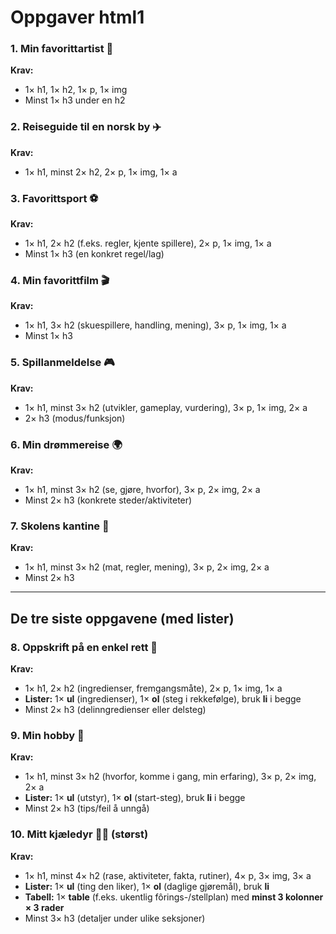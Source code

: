 # Oppgaver html1

### 1. Min favorittartist 🎵

**Krav:**

* 1× h1, 1× h2, 1× p, 1× img
* Minst 1× h3 under en h2

### 2. Reiseguide til en norsk by ✈️

**Krav:**

* 1× h1, minst 2× h2, 2× p, 1× img, 1× a

### 3. Favorittsport ⚽

**Krav:**

* 1× h1, 2× h2 (f.eks. regler, kjente spillere), 2× p, 1× img, 1× a
* Minst 1× h3 (en konkret regel/lag)

### 4. Min favorittfilm 🎬

**Krav:**

* 1× h1, 3× h2 (skuespillere, handling, mening), 3× p, 1× img, 1× a
* Minst 1× h3

### 5. Spillanmeldelse 🎮

**Krav:**

* 1× h1, minst 3× h2 (utvikler, gameplay, vurdering), 3× p, 1× img, 2× a
* 2× h3 (modus/funksjon)

### 6. Min drømmereise 🌍

**Krav:**

* 1× h1, minst 3× h2 (se, gjøre, hvorfor), 3× p, 2× img, 2× a
* Minst 2× h3 (konkrete steder/aktiviteter)

### 7. Skolens kantine 🍔

**Krav:**

* 1× h1, minst 3× h2 (mat, regler, mening), 3× p, 2× img, 2× a
* Minst 2× h3

---

## De tre siste oppgavene (med lister)

### 8. Oppskrift på en enkel rett 🍕

**Krav:**

* 1× h1, 2× h2 (ingredienser, fremgangsmåte), 2× p, 1× img, 1× a
* **Lister:** 1× **ul** (ingredienser), 1× **ol** (steg i rekkefølge), bruk **li** i begge
* Minst 2× h3 (delinngredienser eller delsteg)

### 9. Min hobby 🎸

**Krav:**

* 1× h1, minst 3× h2 (hvorfor, komme i gang, min erfaring), 3× p, 2× img, 2× a
* **Lister:** 1× **ul** (utstyr), 1× **ol** (start-steg), bruk **li** i begge
* Minst 2× h3 (tips/feil å unngå)

### 10. Mitt kjæledyr 🐶🐱 (størst)

**Krav:**

* 1× h1, minst 4× h2 (rase, aktiviteter, fakta, rutiner), 4× p, 3× img, 3× a
* **Lister:** 1× **ul** (ting den liker), 1× **ol** (daglige gjøremål), bruk **li**
* **Tabell:** 1× **table** (f.eks. ukentlig fôrings-/stellplan) med **minst 3 kolonner × 3 rader**
* Minst 3× h3 (detaljer under ulike seksjoner)
